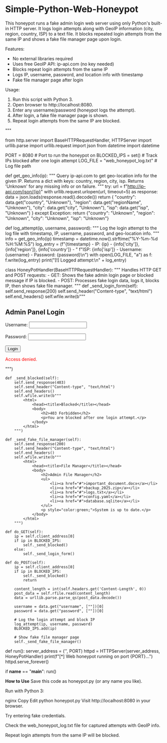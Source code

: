 # Simple-Python-Web-Honeypot
This honeypot runs a fake admin login web server using only Python's built-in HTTP server. It logs login attempts along with GeoIP information (city, region, country, ISP) to a text file. It blocks repeated login attempts from the same IP and shows a fake file manager page upon login.



Features:
- No external libraries required
- Uses free GeoIP API: ip-api.com (no key needed)
- Blocks repeat login attempts from the same IP
- Logs IP, username, password, and location info with timestamp
- Fake file manager page after login

Usage:
1. Run this script with Python 3.
2. Open browser to http://localhost:8080.
3. Enter any username/password (honeypot logs the attempt).
4. After login, a fake file manager page is shown.
5. Repeat login attempts from the same IP are blocked.

"""

from http.server import BaseHTTPRequestHandler, HTTPServer
import urllib.parse
import urllib.request
import json
from datetime import datetime

PORT = 8080              # Port to run the honeypot on
BLOCKED_IPS = set()      # Track IPs blocked after one login attempt
LOG_FILE = "web_honeypot_log.txt"  # Log file path

def get_geo_info(ip):
    """
    Query ip-api.com to get geo-location info for the given IP.
    Returns a dict with keys: country, region, city, isp.
    Returns 'Unknown' for any missing info or on failure.
    """
    try:
        url = f"http://ip-api.com/json/{ip}"
        with urllib.request.urlopen(url, timeout=5) as response:
            data = json.loads(response.read().decode())
            return {
                "country": data.get("country", "Unknown"),
                "region": data.get("regionName", "Unknown"),
                "city": data.get("city", "Unknown"),
                "isp": data.get("isp", "Unknown")
            }
    except Exception:
        return {"country": "Unknown", "region": "Unknown", "city": "Unknown", "isp": "Unknown"}

def log_attempt(ip, username, password):
    """
    Log the login attempt to the log file with timestamp, IP, username, password,
    and geo-location info.
    """
    info = get_geo_info(ip)
    timestamp = datetime.now().strftime("%Y-%m-%d %H:%M:%S")
    log_entry = (f"{timestamp} - IP: {ip} - {info['city']}, {info['region']}, {info['country']} - "
                 f"ISP: {info['isp']} - Username: {username} - Password: {password}\n")
    with open(LOG_FILE, "a") as f:
        f.write(log_entry)
    print("[!] Logged attempt:\n" + log_entry)

class HoneyPotHandler(BaseHTTPRequestHandler):
    """
    Handles HTTP GET and POST requests:
    - GET: Shows the fake admin login page or blocked message if IP is blocked.
    - POST: Processes fake login data, logs it, blocks IP, then shows fake file manager.
    """
    def _send_login_form(self):
        self.send_response(200)
        self.send_header("Content-type", "text/html")
        self.end_headers()
        self.wfile.write(b"""
            <html>
                <head><title>Admin Login</title></head>
                <body>
                    <h2>Admin Panel Login</h2>
                    <form method="POST">
                        Username: <input type="text" name="username"><br><br>
                        Password: <input type="password" name="password"><br><br>
                        <input type="submit" value="Login">
                    </form>
                    <p style="color:red;">Access denied.</p>
                </body>
            </html>
        """)

    def _send_blocked(self):
        self.send_response(403)
        self.send_header("Content-type", "text/html")
        self.end_headers()
        self.wfile.write(b"""
            <html>
                <head><title>Blocked</title></head>
                <body>
                    <h2>403 Forbidden</h2>
                    <p>You are blocked after one login attempt.</p>
                </body>
            </html>
        """)

    def _send_fake_file_manager(self):
        self.send_response(200)
        self.send_header("Content-type", "text/html")
        self.end_headers()
        self.wfile.write(b"""
            <html>
                <head><title>File Manager</title></head>
                <body>
                    <h2>Admin File Manager</h2>
                    <ul>
                        <li><a href="#">important_document.docx</a></li>
                        <li><a href="#">backup_2025.zip</a></li>
                        <li><a href="#">logs.txt</a></li>
                        <li><a href="#">config.yaml</a></li>
                        <li><a href="#">database.sqlite</a></li>
                    </ul>
                    <p style="color:green;">System is up to date.</p>
                </body>
            </html>
        """)

    def do_GET(self):
        ip = self.client_address[0]
        if ip in BLOCKED_IPS:
            self._send_blocked()
        else:
            self._send_login_form()

    def do_POST(self):
        ip = self.client_address[0]
        if ip in BLOCKED_IPS:
            self._send_blocked()
            return

        content_length = int(self.headers.get('Content-Length', 0))
        post_data = self.rfile.read(content_length)
        data = urllib.parse.parse_qs(post_data.decode())

        username = data.get("username", [""])[0]
        password = data.get("password", [""])[0]

        # Log the login attempt and block IP
        log_attempt(ip, username, password)
        BLOCKED_IPS.add(ip)

        # Show fake file manager page
        self._send_fake_file_manager()

def run():
    server_address = ('', PORT)
    httpd = HTTPServer(server_address, HoneyPotHandler)
    print(f"[*] Web honeypot running on port {PORT}...")
    httpd.serve_forever()

if __name__ == "__main__":
    run()


**How to Use**
Save this code as honeypot.py (or any name you like).

Run with Python 3:

nginx
Copy
Edit
python honeypot.py
Visit http://localhost:8080 in your browser.

Try entering fake credentials.

Check the web_honeypot_log.txt file for captured attempts with GeoIP info.

Repeat login attempts from the same IP will be blocked.

